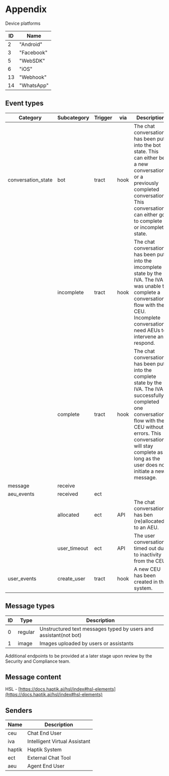 
# Appendix

Device platforms

| **ID** | **Name** |
| --- | --- |
| 2 | &quot;Android&quot; |
| 3 | &quot;Facebook&quot; |
| 5 | &quot;WebSDK&quot; |
| 6 | &quot;iOS&quot; |
| 13 | &quot;Webhook&quot; |
| 14 | &quot;WhatsApp&quot; |

## Event types

| **Category** | **Subcategory** | **Trigger** | **via** | **Description** |
| --- | --- | --- | --- | --- |
| conversation\_state | bot | tract | hook | The chat conversation has been put into the bot state. This can either be a new conversation or a previously completed conversation. This conversation can either go to complete or incomplete state.
|   | incomplete | tract | hook | The chat conversation has been put into the imcomplete state by the IVA. The IVA was unable to complete a conversation flow with the CEU. Incomplete conversations need AEUs to intervene and respond.
|   | complete | tract | hook | The chat conversation has been put into the complete state by the IVA. The IVA successfully completed one conversation flow with the CEU without errors. This conversation will stay complete as long as the user does not initiate a new message.
| message | receive |   |   |
| aeu\_events | received | ect | | 
|   | allocated | ect | API | The chat conversation has ben (re)allocated to an AEU.
|   | user\_timeout | ect | API | The user conversation timed out due to inactivity from the CEU.
| user\_events | create\_user | tract | hook | A new CEU has been created in the system.

## Message types

| **ID** | **Type** | **Description** |
| --- | --- | --- |
| 0 | regular | Unstructured text messages typed by users and assistant(not bot) |
| 1 | image | Images uploaded by users or assistants |

Additional endpoints to be provided at a later stage upon review by the Security and Compliance team.

## Message content

HSL - [https://docs.haptik.ai/hsl/index#hsl-elements](https://docs.haptik.ai/hsl/index#hsl-elements)

## Senders

| **Name** | **Description** |
| --- | --- |
| ceu | Chat End User | 
| iva | Intelligent Virtual Assistant | 
| haptik | Haptik System | 
| ect | External Chat Tool | 
| aeu | Agent End User | 

